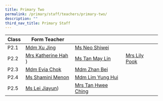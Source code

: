 ```yaml
---
title: Primary Two
permalink: /primary/staff/teachers/primary-two/
description: ""
third_nav_title: Primary Staff
---
```

| Class | Form Teacher | ||
| -------- | -------- | -------- |-------- |
|P2.1|[Mdm Xu Jing](xu_jing@schools.gov.sg)|[Ms Neo Shiwei](neo_shiwei@schools.gov.sg)|
|P2.2|[Mrs Katherine Hah ](katherine_loi_huay_kiew@schools.gov.sg))|[Ms Tan May Lin](tan_may_lin@schools.gov.sg)|[Mrs Lily Pook](pook_lily@moe.edu.sg ) |
|P2.3|[Mdm Evia Chok](chiok_suat_cheng@schools.gov.sg)|[Mdm Zhan Bei](zhan_bei@schools.gov.sg)|
|P2.4|[Ms Shamini Menon](shamini_menon@schools.gov.sg)|[Mdm Lim Yung Hui](lim_yung_hui@schools.gov.sg)|
|P2.5|[Ms Lei Jiayun](lei_jiayun@schools.gov.sg))|[Mrs Tan Hwee Ching ](tan_sian_huang@schools.gov.sg)|

